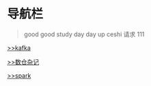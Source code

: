 # 导航栏

> good good study day day up 
> ceshi
> 请求
> 111


[>>kafka](kafka)

[>>数仓杂记](warehouse)

[>>spark](spark面试问题.md)
